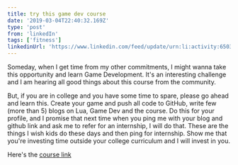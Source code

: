 ```yaml
---
title: try this game dev course
date: '2019-03-04T22:40:32.169Z'
type: 'post'
from: 'linkedIn'
tags: ['fitness']
linkedinUrl: 'https://www.linkedin.com/feed/update/urn:li:activity:6503632578984153088/'
---
```


Someday, when I get time from my other commitments, I might wanna take this opportunity and learn Game Development. It's an interesting challenge and I am hearing all good things about this course from the community.

But, if you are in college and you have some time to spare, please go ahead and learn this. Create your game and push all code to GitHub, write few (more than 5) blogs on Lua, Game Dev and the course. Do this for your profile, and I promise that next time when you ping me with your blog and github link and ask me to refer for an internship, I will do that. These are the things I wish kids do these days and then ping for internship. Show me that you're investing time outside your college curriculum and I will invest in you.

Here's the [course link](https://www.freecodecamp.org/news/code-your-own-pokemon-game/)